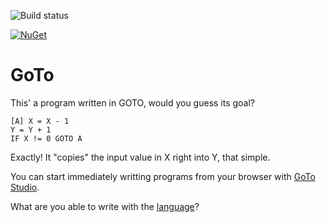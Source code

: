 ![Build status](https://marcoscm.visualstudio.com/GoTo/_apis/build/status/GoTo-.NET%20Desktop-CI)

[![NuGet](https://img.shields.io/nuget/v/GoTo.svg?label=NuGet)](https://www.nuget.org/packages/GoTo)

# GoTo

This' a program written in GOTO, would you guess its goal?

```
[A] X = X - 1
Y = Y + 1
IF X != 0 GOTO A
```

Exactly! It "copies" the input value in X right into Y, that simple.

You can start immediately writting programs from your browser with [GoTo Studio](https://gotoide.azurewebsites.net/).

What are you able to write with the [language](https://github.com/MarcosCobena/GoTo/wiki/Language)?
